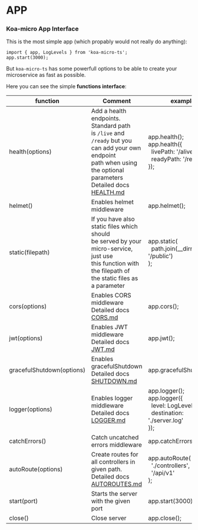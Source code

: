 # APP

### Koa-micro App Interface

This is the most simple app (which propably would not really do anything):

```
import { app, LogLevels } from 'koa-micro-ts';
app.start(3000);
```

But `koa-micro-ts` has some powerfull options to be able to create your microservice as fast as possible.

Here you can see the simple __functions interface__:

| function | Comment | example |
|---------|---------|---------|
| health(options) | Add a health endpoints. Standard path<br>is `/live` and `/ready` but you can add your own endpoint<br> path when using the optional parameters<br>Detailed docs [HEALTH.md](HEALTH.md) | app.health();<br> app.health({<br>&nbsp;&nbsp;livePath: '/alive'<br>&nbsp;&nbsp;readyPath: '/ready'<br>}); |
| helmet() | Enables helmet middleware | app.helmet(); |
| static(filepath) | If you have also static files which should<br>be served by your micro-service, just use<br>this function with the filepath of<br>the static files as a parameter | app.static(<br>&nbsp;&nbsp;path.join(__dirname, '/public')<br>); |
| cors(options) | Enables CORS middleware<br>Detailed docs [CORS.md](CORS.md) | app.cors(); |
| jwt(options) | Enables JWT middleware<br>Detailed docs [JWT.md](JWT.md) | app.jwt(); |
| gracefulShutdown(options) | Enables gracefulShutdown<br>Detailed docs [SHUTDOWN.md](SHUTDOWN.md) | app.gracefulShutdown(); |
| logger(options) | Enables logger middleware<br>Detailed docs [LOGGER.md](LOGGER.md) | app.logger();<br>app.logger({<br>&nbsp;&nbsp;level: LogLevels.warn,<br>&nbsp;&nbsp;destination: './server.log'<br>});|
| catchErrors() | Catch uncatched errors middleware | app.catchErrors(); |
| autoRoute(options) | Create routes for all controllers in<br>given path.<br>Detailed docs [AUTOROUTES.md](AUTOROUTES.md) | app.autoRoute(<br>&nbsp;&nbsp;'./controllers',<br>&nbsp;&nbsp;'/api/v1'<br>); |
| start(port) | Starts the server with the given port | app.start(3000); |
| close() | Close server | app.close(); |


